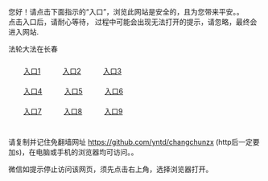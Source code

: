 您好！请点击下面指示的“入口”，浏览此网站是安全的，且为您带来平安。。 <br/>
点击入口后，请耐心等待， 过程中可能会出现无法打开的提示，请忽略，最终会进入网站. </br>

法轮大法在长春<br/>
<div style="padding:10px"><a style="margin:20px" target="_blank" href="https://d22zrw6l1gqy77.cloudfront.net/2Qpsp?ssgump" id="ccLink1" rel="nofollow">入口1</a> <a target="_blank" style="margin:20px" href="https://d3cserclw38fy7.cloudfront.net/2Qpsp?ozzccj" id="ccLink2" rel="nofollow">入口2</a> <a style="margin:20px" target="_blank" href="https://d1e3ul3n5v2jjl.cloudfront.net/2Qpsp?pxluv" id="ccLink3" rel="nofollow">入口3</a></div>

<div style="padding:10px" ><a style="margin:20px" target="_blank" href="https://d22zrw6l1gqy77.cloudfront.net/2Qpsp?ssgump" id="ccLink4" rel="nofollow">入口4</a> <a style="margin:20px" href="https://d3cserclw38fy7.cloudfront.net/2Qpsp?ozzccj" target="_blank" id="ccLink5" rel="nofollow">入口5</a> <a style="margin:20px" href="https://d1e3ul3n5v2jjl.cloudfront.net/2Qpsp?pxluv" target="_blank" id="ccLink6" rel="nofollow">入口6</a></div>

<div style="padding:10px"><a style="margin:20px" target="_blank" href="https://d22zrw6l1gqy77.cloudfront.net/2Qpsp?ssgump" id="ccLink7" rel="nofollow">入口7</a> <a style="margin:20px" href="https://d3cserclw38fy7.cloudfront.net/2Qpsp?ozzccj" target="_blank" id="ccLink8" rel="nofollow">入口8</a> <a style="margin:20px" target="_blank" href="https://d1e3ul3n5v2jjl.cloudfront.net/2Qpsp?pxluv" id="ccLink9" rel="nofollow">入口9</a></div>

<br/>



请复制并记住免翻墙网址 https://github.com/yntd/changchunzx (http后一定要加s)，在电脑或手机的浏览器均可访问。。<br/>

微信如提示停止访问该网页，须先点击右上角，选择浏览器打开。

